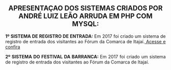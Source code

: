 <html>
<body><h2 align=center> APRESENTAÇAO DOS SISTEMAS CRIADOS POR ANDRÉ LUIZ LEÃO ARRUDA EM PHP COM MYSQL: </h2>
<p align=justify><b> 1º SISTEMA DE REGISTRO DE ENTRADA: </b>Em 2017 foi criado um sistema de registro de entrada dos visitantes ao Fórum da Comarca de Itajaí.<a href="visitantes"> Acesse e confira </a></p>
<p align=justify><b> 2º SISTEMA DO FESTIVAL DA BARRANCA: </b>Em 2017 foi criado um sistema de registro de entrada dos visitantes ao Fórum da Comarca de Itajaí.</p>
</html>
